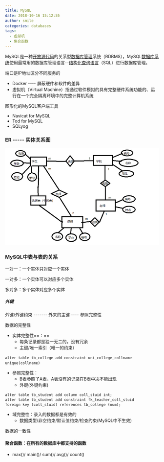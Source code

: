 ```yaml
---
title: MySQL
date: 2018-10-16 15:12:55
author: smile
categories: databases
tags: 
  - 虚拟机
  - 集合函数
---
```


MySQL是一种[开放源代码](https://baike.baidu.com/item/%E5%BC%80%E6%94%BE%E6%BA%90%E4%BB%A3%E7%A0%81)的关系型[数据库管理](https://baike.baidu.com/item/%E6%95%B0%E6%8D%AE%E5%BA%93%E7%AE%A1%E7%90%86)系统（RDBMS），MySQL[数据库系统](https://baike.baidu.com/item/%E6%95%B0%E6%8D%AE%E5%BA%93%E7%B3%BB%E7%BB%9F)使用最常用的数据库管理语言--[结构化查询语言](https://baike.baidu.com/item/%E7%BB%93%E6%9E%84%E5%8C%96%E6%9F%A5%E8%AF%A2%E8%AF%AD%E8%A8%80)（SQL）进行数据库管理。





端口是IP地址区分不同服务的

- Docker ---- 屏蔽硬件和软件的差异
- 虚拟机（Virtual Machine）指通过软件模拟的具有完整硬件系统功能的、运行在一个完全隔离环境中的完整计算机系统

图形化的MySQL客户端工具
- Navicat for MySQL
- Tod for MySQL
- SQLyog

### ER ----- 实体关系图

![image](MySQL\表与表的关系.png)

### MySQL中表与表的关系
一对一：一个实体只对应一个实体

一对多：一个实体可以对应多个实体

多对多：多个实体对应多个实体

##### 外键
外键/外键约束 ------- 外来的主键 ---- 参照完整性

数据的完整性
- 实体完整性==：==
  - 每条记录都是独一无二的，没有冗余
  - 主键/唯一索引（唯一的约束）

`alter table tb_college add constraint uni_college_collname unique(collname)`
- 参照完整性：
  - B表参照了A表，A表没有的记录在B表中决不能出现
  - 外键(外键约束)
```
alter table tb_student add column coll_stuid int;
alter table tb_student add constraint fk_teacher_coll_stuid
foreign key (coll_stuid) references tb_college (num);
```
- 域完整性：录入的数据都是有效的
  - 数据类型/非空约束/默认值约束/检查约束(MySQL中不生效)

数据的一致性

#### 聚合函数：在所有的数据库中都支持的函数
- max()/ main()/ sum()/ avg()/ count()